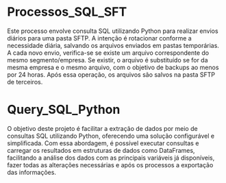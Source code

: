 # Processos_SQL_SFT

Este processo envolve consulta SQL utilizando Python para realizar envios diários para uma pasta SFTP. 
A intenção é rotacionar conforme a necessidade diária, salvando os arquivos enviados em pastas temporárias. 
A cada novo envio, verifica-se se existe um arquivo correspondente do mesmo segmento/empresa. 
Se existir, o arquivo é substituído se for da mesma empresa e o mesmo arquivo, com o objetivo de backups ao menos por 24 horas. 
Após essa operação, os arquivos são salvos na pasta SFTP de terceiros.


# Query_SQL_Python
O objetivo deste projeto é facilitar a extração de dados por meio de consultas SQL utilizando Python, 
oferecendo uma solução configurável e simplificada.
Com essa abordagem, é possível executar consultas e carregar os resultados em estruturas de dados como DataFrames, 
facilitando a análise dos dados com as principais variáveis já disponíveis, fazer todas as alterações necessárias e após os processos a exportação das informações.
